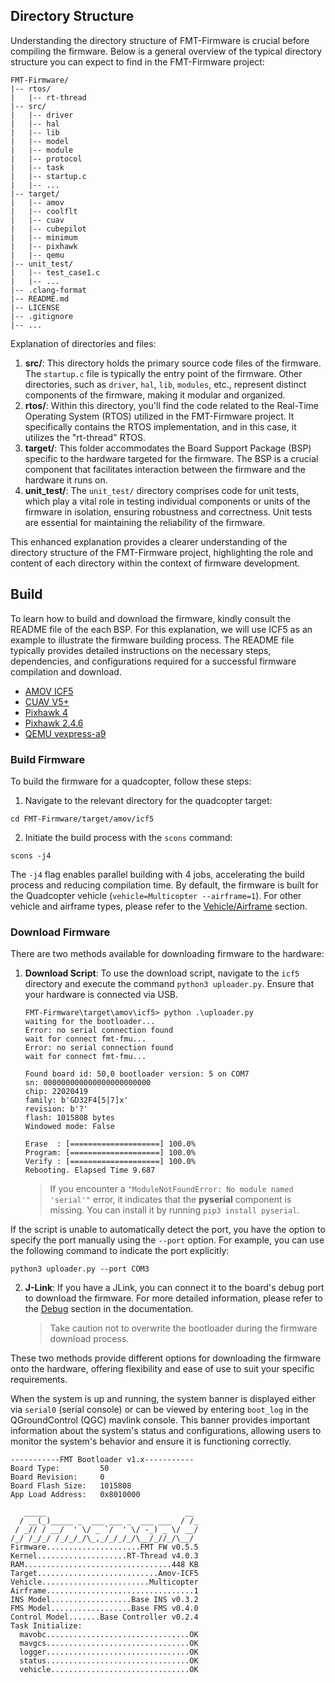 ## Directory Structure

Understanding the directory structure of FMT-Firmware is crucial before compiling the firmware. Below is a general overview of the typical directory structure you can expect to find in the FMT-Firmware project:

```
FMT-Firmware/
|-- rtos/
|   |-- rt-thread
|-- src/
|   |-- driver
|   |-- hal
|   |-- lib
|   |-- model
|   |-- module
|   |-- protocol
|   |-- task
|   |-- startup.c
|   |-- ...
|-- target/
|   |-- amov
|   |-- coolflt
|   |-- cuav
|   |-- cubepilot
|   |-- minimum
|   |-- pixhawk
|   |-- qemu
|-- unit_test/
|   |-- test_case1.c
|   |-- ...
|-- .clang-format
|-- README.md
|-- LICENSE
|-- .gitignore
|-- ...

```

Explanation of directories and files:

1. **src/**: This directory holds the primary source code files of the firmware. The `startup.c` file is typically the entry point of the firmware. Other directories, such as `driver`, `hal`, `lib`, `modules`, etc., represent distinct components of the firmware, making it modular and organized.
2. **rtos/**: Within this directory, you'll find the code related to the Real-Time Operating System (RTOS) utilized in the FMT-Firmware project. It specifically contains the RTOS implementation, and in this case, it utilizes the "rt-thread" RTOS.
3. **target/**: This folder accommodates the Board Support Package (BSP) specific to the hardware targeted for the firmware. The BSP is a crucial component that facilitates interaction between the firmware and the hardware it runs on.
4. **unit_test/**: The `unit_test/` directory comprises code for unit tests, which play a vital role in testing individual components or units of the firmware in isolation, ensuring robustness and correctness. Unit tests are essential for maintaining the reliability of the firmware.

This enhanced explanation provides a clearer understanding of the directory structure of the FMT-Firmware project, highlighting the role and content of each directory within the context of firmware development.


## Build

To learn how to build and download the firmware, kindly consult the README file of the each BSP. For this explanation, we will use ICF5 as an example to illustrate the firmware building process. The README file typically provides detailed instructions on the necessary steps, dependencies, and configurations required for a successful firmware compilation and download.

- [AMOV ICF5](https://github.com/Firmament-Autopilot/FMT-Firmware/blob/master/target/amov/icf5/README.md)
- [CUAV V5+](https://github.com/Firmament-Autopilot/FMT-Firmware/blob/master/target/cuav/v5_plus/README.md)
- [Pixhawk 4](https://github.com/Firmament-Autopilot/FMT-Firmware/blob/master/target/pixhawk/fmu-v5/README.md)
- [Pixhawk 2.4.6](https://github.com/Firmament-Autopilot/FMT-Firmware/blob/master/target/pixhawk/fmu-v2/README.md)
- [QEMU vexpress-a9](https://github.com/Firmament-Autopilot/FMT-Firmware/blob/master/target/qemu/qemu-vexpress-a9/README.md)

### Build Firmware

To build the firmware for a quadcopter, follow these steps:

1. Navigate to the relevant directory for the quadcopter target:

```
cd FMT-Firmware/target/amov/icf5
```

2. Initiate the build process with the `scons` command:

```
scons -j4
```

The `-j4` flag enables parallel building with 4 jobs, accelerating the build process and reducing compilation time. By default, the firmware is built for the Quadcopter vehicle (`vehicle=Multicopter --airframe=1`). For other vehicle and airframe types, please refer to the [Vehicle/Airframe](introduction/vehicle_type.md) section.

### Download Firmware

There are two methods available for downloading firmware to the hardware:

1. **Download Script**: To use the download script, navigate to the `icf5` directory and execute the command `python3 uploader.py`. Ensure that your hardware is connected via USB.

   ```shell
   FMT-Firmware\target\amov\icf5> python .\uploader.py
   waiting for the bootloader...
   Error: no serial connection found
   wait for connect fmt-fmu...
   Error: no serial connection found
   wait for connect fmt-fmu...
   
   Found board id: 50,0 bootloader version: 5 on COM7
   sn: 000000000000000000000000
   chip: 22020419
   family: b'GD32F4[5|7]x'
   revision: b'?'
   flash: 1015808 bytes
   Windowed mode: False
   
   Erase  : [====================] 100.0%
   Program: [====================] 100.0%
   Verify : [====================] 100.0%
   Rebooting. Elapsed Time 9.687
   ```

   > If you encounter a `"ModuleNotFoundError: No module named 'serial'"` error, it indicates that the **pyserial** component is missing. You can install it by running `pip3 install pyserial`.

If the script is unable to automatically detect the port, you have the option to specify the port manually using the `--port` option. For example, you can use the following command to indicate the port explicitly:

```
python3 uploader.py --port COM3
```



2. **J-Link**: If you have a JLink, you can connect it to the board's debug port to download the firmware. For more detailed information, please refer to the [Debug](https://firmament-autopilot.github.io/FMT-DOCS/#/introduction/debug) section in the documentation.

   > Take caution not to overwrite the bootloader during the firmware download process.

These two methods provide different options for downloading the firmware onto the hardware, offering flexibility and ease of use to suit your specific requirements.

When the system is up and running, the system banner is displayed either via `serial0` (serial console) or can be viewed by entering `boot_log` in the QGroundControl (QGC) mavlink console. This banner provides important information about the system's status and configurations, allowing users to monitor the system's behavior and ensure it is functioning correctly.

```
-----------FMT Bootloader v1.x-----------
Board Type:         50
Board Revision:     0
Board Flash Size:   1015808
App Load Address:   0x8010000

   _____                               __
  / __(_)_____ _  ___ ___ _  ___ ___  / /_
 / _// / __/  ' \/ _ `/  ' \/ -_) _ \/ __/
/_/ /_/_/ /_/_/_/\_,_/_/_/_/\__/_//_/\__/
Firmware.....................FMT FW v0.5.5
Kernel....................RT-Thread v4.0.3
RAM.................................448 KB
Target...........................Amov-ICF5
Vehicle........................Multicopter
Airframe.................................1
INS Model..................Base INS v0.3.2
FMS Model..................Base FMS v0.4.0
Control Model.......Base Controller v0.2.4
Task Initialize:
  mavobc................................OK
  mavgcs................................OK
  logger................................OK
  status................................OK
  vehicle...............................OK

```

